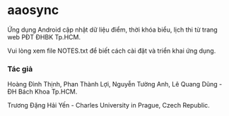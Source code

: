 # aaosync
Ứng dụng Android cập nhật dữ liệu điểm, thời khóa biểu, lịch thi từ trang web PĐT ĐHBK Tp.HCM.

Vui lòng xem file NOTES.txt để biết cách cài đặt và triển khai ứng dụng.

### Tác giả

Hoàng Đình Thịnh, Phan Thành Lợi, Nguyễn Tường Anh, Lê Quang Dũng - ĐH Bách Khoa Tp.HCM.

Trương Đặng Hải Yến - Charles University in Prague, Czech Republic.
